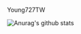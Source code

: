 Young727TW


![Anurag's github stats](https://github-readme-stats.vercel.app/api?username=Young727TWa&show_icons=true&theme=radical)
